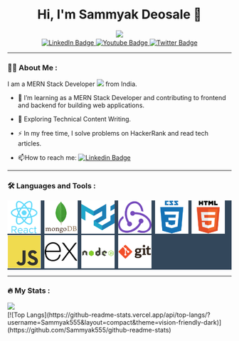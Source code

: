 

<!--
**Sammyak555/Sammyak555** is a ✨ _special_ ✨ repository because its `README.md` (this file) appears on your GitHub profile.

Here are some ideas to get you started:

- 🔭 I’m currently working on ...
- 🌱 I’m currently learning ...
- 👯 I’m looking to collaborate on ...
- 🤔 I’m looking for help with ...
- 💬 Ask me about ...
- 📫 How to reach me: ...
- 😄 Pronouns: ...
- ⚡ Fun fact: ...
-->
<div  align="center">
<h1>Hi, I'm Sammyak Deosale 👋<?h1>
  </div>
<div id="header" align="center">
  <img src="https://media.giphy.com/media/M9gbBd9nbDrOTu1Mqx/giphy.gif" width="100"/>
</div>
<div id="badges" align="center">
  <a href="your-linkedin-URL">
    <img src="https://img.shields.io/badge/LinkedIn-blue?style=for-the-badge&logo=linkedin&logoColor=white" alt="LinkedIn Badge"/>
  </a>
  <a href="your-youtube-URL">
    <img src="https://img.shields.io/badge/YouTube-red?style=for-the-badge&logo=youtube&logoColor=white" alt="Youtube Badge"/>
  </a>
  <a href="your-twitter-URL">
    <img src="https://img.shields.io/badge/Twitter-blue?style=for-the-badge&logo=twitter&logoColor=white" alt="Twitter Badge"/>
  </a>
</div>

---

### :woman_technologist: About Me :
I am a MERN Stack Developer <img src="https://media.giphy.com/media/WUlplcMpOCEmTGBtBW/giphy.gif" width="30"> from India.

- :telescope: I’m learning as a MERN Stack Developer and contributing to frontend and backend for building web applications.

- :seedling: Exploring Technical Content Writing.

- :zap: In my free time, I solve problems on HackerRank and read tech articles.

- :mailbox:How to reach me: [![Linkedin Badge](https://img.shields.io/badge/-Linkdln-blue?style=flat&logo=Linkedin&logoColor=white)](your-linkedin-url)

---

### :hammer_and_wrench: Languages and Tools :

<div style="background-color:#33475b">

  <img src="https://github.com/devicons/devicon/blob/master/icons/react/react-original-wordmark.svg" title="React" alt="React" width="75" height="75"/>&nbsp;
  <img src="https://raw.githubusercontent.com/devicons/devicon/1119b9f84c0290e0f0b38982099a2bd027a48bf1/icons/mongodb/mongodb-original-wordmark.svg" title="mongodb" alt="mongodb" width="75" height="75"/>&nbsp;
  <img src="https://github.com/devicons/devicon/blob/master/icons/materialui/materialui-original.svg" title="Material UI" alt="Material UI"  width="75" height="75"/>&nbsp;
  <img src="https://github.com/devicons/devicon/blob/master/icons/redux/redux-original.svg" title="Redux" alt="Redux "  width="75" height="75"/>&nbsp;
  <img src="https://github.com/devicons/devicon/blob/master/icons/css3/css3-plain-wordmark.svg"  title="CSS3" alt="CSS"  width="75" height="75"/>&nbsp;
  <img src="https://raw.githubusercontent.com/devicons/devicon/1119b9f84c0290e0f0b38982099a2bd027a48bf1/icons/html5/html5-original-wordmark.svg" title="HTML5" alt="HTML"  width="75" height="75"/>&nbsp;
  <img src="https://github.com/devicons/devicon/blob/master/icons/javascript/javascript-original.svg" title="JavaScript" alt="JavaScript"  width="75" height="75"/>&nbsp;
  <img style="background-color:white" src="https://raw.githubusercontent.com/devicons/devicon/1119b9f84c0290e0f0b38982099a2bd027a48bf1/icons/express/express-original.svg" title="express" alt="express"  width="75" height="75"/>&nbsp;
  <img src="https://github.com/devicons/devicon/blob/master/icons/nodejs/nodejs-original-wordmark.svg" title="NodeJS" alt="NodeJS"  width="75" height="75"/>&nbsp;
    <img src="https://github.com/devicons/devicon/blob/master/icons/git/git-original-wordmark.svg" title="Git" alt="Git"  width="75" height="75"/>
</div>

---

### :fire: My Stats :
<div style=display:"flex">
<div><img height="180em" src="https://github-readme-stats.vercel.app/api?username=Sammyak555&show_icons=true&hide_border=true&&count_private=true&include_all_commits=true" /></div>
 <div>[![Top Langs](https://github-readme-stats.vercel.app/api/top-langs/?username=Sammyak555&layout=compact&theme=vision-friendly-dark)](https://github.com/Sammyak555/github-readme-stats)</div></div>



